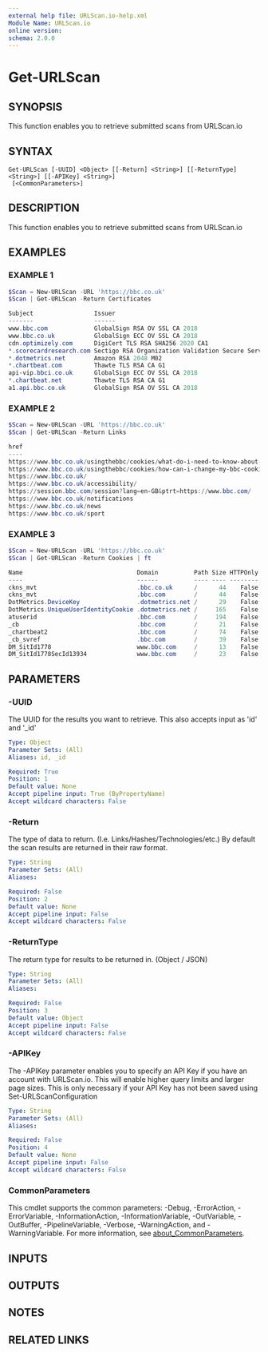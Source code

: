 ```yaml
---
external help file: URLScan.io-help.xml
Module Name: URLScan.io
online version:
schema: 2.0.0
---
```


# Get-URLScan

## SYNOPSIS
This function enables you to retrieve submitted scans from URLScan.io

## SYNTAX

```
Get-URLScan [-UUID] <Object> [[-Return] <String>] [[-ReturnType] <String>] [[-APIKey] <String>]
 [<CommonParameters>]
```

## DESCRIPTION
This function enables you to retrieve submitted scans from URLScan.io

## EXAMPLES

### EXAMPLE 1
```powershell
$Scan = New-URLScan -URL 'https://bbc.co.uk'
$Scan | Get-URLScan -Return Certificates

Subject                 Issuer                                               ValidFrom             ValidTo
-------                 ------                                               ---------             -------
www.bbc.com             GlobalSign RSA OV SSL CA 2018                        5/18/2078 5:20:51 AM  5/1/2079 12:32:58 AM
www.bbc.co.uk           GlobalSign ECC OV SSL CA 2018                        4/12/2078 2:23:56 AM  5/14/2079 1:12:50 AM
cdn.optimizely.com      DigiCert TLS RSA SHA256 2020 CA1                     2/16/2078 3:26:48 PM  2/21/2079 3:26:47 PM
*.scorecardresearch.com Sectigo RSA Organization Validation Secure Server CA 5/28/2078 3:26:48 PM  5/29/2079 3:26:47 PM
*.dotmetrics.net        Amazon RSA 2048 M02                                  2/7/2078 3:26:48 PM   3/9/2079 3:26:47 PM
*.chartbeat.com         Thawte TLS RSA CA G1                                 10/31/2078 3:26:48 PM 11/23/2079 3:26:47 PM
api-vip.bbci.co.uk      GlobalSign ECC OV SSL CA 2018                        10/27/2078 1:37:56 AM 11/28/2079 1:37:55 AM
*.chartbeat.net         Thawte TLS RSA CA G1                                 5/7/2078 3:26:48 PM   6/8/2079 3:26:47 PM
a1.api.bbc.co.uk        GlobalSign RSA OV SSL CA 2018                        5/19/2078 12:07:52 AM 6/20/2079 12:07:51 AM
```

### EXAMPLE 2
```powershell
$Scan = New-URLScan -URL 'https://bbc.co.uk'
$Scan | Get-URLScan -Return Links

href                                                                               text
----                                                                               ----
https://www.bbc.co.uk/usingthebbc/cookies/what-do-i-need-to-know-about-cookies/    cookies
https://www.bbc.co.uk/usingthebbc/cookies/how-can-i-change-my-bbc-cookie-settings/ No, take me to settings
https://www.bbc.co.uk/                                                             BBC Homepage
https://www.bbc.co.uk/accessibility/                                               Accessibility Help
https://session.bbc.com/session?lang=en-GB&ptrt=https://www.bbc.com/               Sign in
https://www.bbc.co.uk/notifications                                                Notifications
https://www.bbc.co.uk/news                                                         News
https://www.bbc.co.uk/sport                                                        Sport
```

### EXAMPLE 3
```powershell
$Scan = New-URLScan -URL 'https://bbc.co.uk'
$Scan | Get-URLScan -Return Cookies | ft

Name                                Domain          Path Size HTTPOnly Secure Session Expires
----                                ------          ---- ---- -------- ------ ------- -------
ckns_mvt                            .bbc.co.uk      /      44    False   True   False 12/5/2079 8:54:59 AM
ckns_mvt                            .bbc.com        /      44    False   True   False 12/5/2079 8:55:02 AM
DotMetrics.DeviceKey                .dotmetrics.net /      29    False   True   False 12/5/2079 8:55:05 AM
DotMetrics.UniqueUserIdentityCookie .dotmetrics.net /     165    False   True   False 12/5/2079 8:55:05 AM
atuserid                            .bbc.com        /     194    False   True   False 1/6/2080 8:55:04 AM
_cb                                 .bbc.com        /      21    False   True   False 1/4/2080 8:55:04 AM
_chartbeat2                         .bbc.com        /      74    False   True   False 1/4/2080 8:55:04 AM
_cb_svref                           .bbc.com        /      39    False   True   False 12/5/2078 9:25:05 AM
DM_SitId1778                        www.bbc.com     /      13    False   True    True 6/18/2024 4:57:49 PM
DM_SitId1778SecId13934              www.bbc.com     /      23    False   True    True 6/18/2024 4:57:49 PM
```

## PARAMETERS

### -UUID
The UUID for the results you want to retrieve.
This also accepts input as 'id' and '_id'

```yaml
Type: Object
Parameter Sets: (All)
Aliases: id, _id

Required: True
Position: 1
Default value: None
Accept pipeline input: True (ByPropertyName)
Accept wildcard characters: False
```

### -Return
The type of data to return.
(I.e.
Links/Hashes/Technologies/etc.) By default the scan results are returned in their raw format.

```yaml
Type: String
Parameter Sets: (All)
Aliases:

Required: False
Position: 2
Default value: None
Accept pipeline input: False
Accept wildcard characters: False
```

### -ReturnType
The return type for results to be returned in.
(Object / JSON)

```yaml
Type: String
Parameter Sets: (All)
Aliases:

Required: False
Position: 3
Default value: Object
Accept pipeline input: False
Accept wildcard characters: False
```

### -APIKey
The -APIKey parameter enables you to specify an API Key if you have an account with URLScan.io.
This will enable higher query limits and larger page sizes.
This is only necessary if your API Key has not been saved using Set-URLScanConfiguration

```yaml
Type: String
Parameter Sets: (All)
Aliases:

Required: False
Position: 4
Default value: None
Accept pipeline input: False
Accept wildcard characters: False
```

### CommonParameters
This cmdlet supports the common parameters: -Debug, -ErrorAction, -ErrorVariable, -InformationAction, -InformationVariable, -OutVariable, -OutBuffer, -PipelineVariable, -Verbose, -WarningAction, and -WarningVariable. For more information, see [about_CommonParameters](http://go.microsoft.com/fwlink/?LinkID=113216).

## INPUTS

## OUTPUTS

## NOTES

## RELATED LINKS
